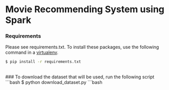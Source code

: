 # Movie Recommending System using Spark

### Requirements
Please see requirements.txt.
To install these packages, use the following command in a <a href="http://docs.python-guide.org/en/latest/dev/virtualenvs/" target="_blank"> virtualenv</a>.
```bash
$ pip install -r requirements.txt
```
<br />
### To download the dataset that will be used, run the following script
```bash
$ python download_dataset.py
```bash

